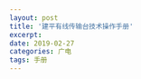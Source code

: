 ```yaml
---
layout: post
title: '建平有线传输台技术操作手册'
excerpt:  
date: 2019-02-27
categories: 广电
tags: 手册
---
```


<code>



<script>
window.location.href='https://youyefu.github.io/youxianchuanshu/';
</script> 
</code>